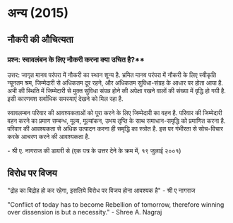 # अन्य (2015)

## नौकरी की औचित्यता

### प्रश्न: स्वावलंबन के लिए नौकरी करना क्या उचित है?**

उत्तर: जागृत मानव परंपरा में नौकरी का स्थान शून्य है. भ्रमित मानव परंपरा में नौकरी के
लिए स्वीकृति न्यूनतम श्रम, जिम्मेदारी से अधिकतम दूर रहने, और अधिकतम सुविधा-संग्रह के
आधार पर होता आया है. अभी की स्थिति में जिम्मेदारी से मुक्त सुविधा संपन्न होने की
अपेक्षा रखने वालों की संख्या में वृद्धि हो गयी है. इसी कारणवश सर्वाधिक समस्याएं देखने को
मिल रहा है.

स्वावलम्बन परिवार की आवश्यकताओं को पूरा करने के लिए जिम्मेदारी का वहन है. परिवार
की जिम्मेदारी वहन करने का प्रमाण सम्बन्ध, मूल्य, मूल्यांकन, उभय तृप्ति के साथ
समाधान-समृद्धि को प्रमाणित करना है. परिवार की आवश्यकता से अधिक उत्पादन करना ही
समृद्धि का स्त्रोत है. इस पर गंभीरता से सोच-विचार करके आचरण करने की आवश्यकता है.

\- श्री ए. नागराज की डायरी से (एक पत्र के उत्तर देने के क्रम में, १९ जुलाई २००१)


## विरोध पर विजय

"द्रोह का विद्रोह हो कर रहेगा, इसलिये विरोध पर विजय होना आवश्यक है" - श्री ए
नागराज

"Conflict of today has to become Rebellion of tomorrow, therefore
winning over dissension is but a necessity." - Shree A. Nagraj
